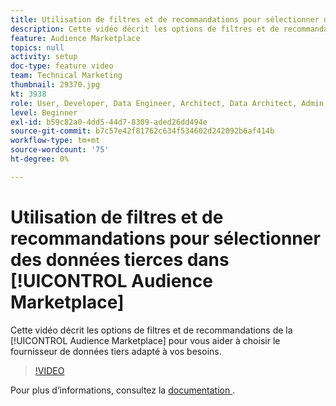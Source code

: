 ```yaml
---
title: Utilisation de filtres et de recommandations pour sélectionner des données tierces dans Audience Marketplace
description: Cette vidéo décrit les options de filtres et de recommandations d’Audience Marketplace pour vous aider à choisir le fournisseur de données tiers adapté à vos besoins.
feature: Audience Marketplace
topics: null
activity: setup
doc-type: feature video
team: Technical Marketing
thumbnail: 29370.jpg
kt: 3938
role: User, Developer, Data Engineer, Architect, Data Architect, Admin, Leader
level: Beginner
exl-id: b59c82a0-4dd5-44d7-8309-aded26dd494e
source-git-commit: b7c57e42f81762c634f534602d242092b6af414b
workflow-type: tm+mt
source-wordcount: '75'
ht-degree: 0%

---
```


# Utilisation de filtres et de recommandations pour sélectionner des données tierces dans [!UICONTROL Audience Marketplace]

Cette vidéo décrit les options de filtres et de recommandations de la [!UICONTROL Audience Marketplace] pour vous aider à choisir le fournisseur de données tiers adapté à vos besoins.

>[!VIDEO](https://video.tv.adobe.com/v/29370/?quality=12)

Pour plus d’informations, consultez la [ documentation ](https://experienceleague.adobe.com/docs/audience-manager/user-guide/features/audience-marketplace/audience-marketplace-for-data-buyers/marketplace-data-buyers.html).
